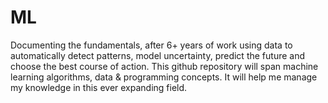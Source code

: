# ML
Documenting the fundamentals, after 6+ years of work using data to automatically detect patterns, model uncertainty, predict the future and choose the best course of action. This github repository will span machine learning algorithms, data & programming concepts. It will help me manage my knowledge in this ever expanding field.
